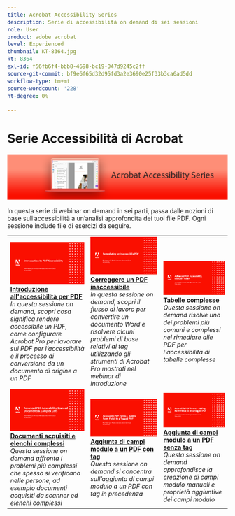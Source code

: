 ```yaml
---
title: Acrobat Accessibility Series
description: Serie di accessibilità on demand di sei sessioni
role: User
product: adobe acrobat
level: Experienced
thumbnail: KT-8364.jpg
kt: 8364
exl-id: f56fb6f4-bbb8-4698-bc19-047d9245c2ff
source-git-commit: bf9e6f65d32d95fd3a2e3690e25f33b3ca6ad5dd
workflow-type: tm+mt
source-wordcount: '228'
ht-degree: 0%

---
```


# Serie Accessibilità di Acrobat

![Immagine della serie Accessibility di Acrobat](../assets/Hero_Accessibility.png)

In questa serie di webinar on demand in sei parti, passa dalle nozioni di base sull’accessibilità a un’analisi approfondita dei tuoi file PDF. Ogni sessione include file di esercizi da seguire.

<table style="table-layout:fixed">
<tr>
  <td>
    <a href="accessibilitysession1.md">
      <img alt="Introduzione all'accessibilità per PDF" src="../assets/Accessibilitysession1_1280.png" />
    </a>
    <div>
    <a href="accessibilitysession1.md"><strong>Introduzione all'accessibilità per PDF</strong></a>
    </div>
    <em>In questa sessione on demand, scopri cosa significa rendere accessibile un PDF, come configurare Acrobat Pro per lavorare sui PDF per l’accessibilità e il processo di conversione da un documento di origine a un PDF</em>
    <br>
  </td>
  <td>
    <a href="accessibilitysession2.md">
      <img alt="Correggere un PDF inaccessibile" src="../assets/Accessibilitysession2_1280.png" />
    </a>
    <div>
    <a href="accessibilitysession2.md"><strong>Correggere un PDF inaccessibile</strong></a>
    </div>
    <em>In questa sessione on demand, scopri il flusso di lavoro per convertire un documento Word e risolvere alcuni problemi di base relativi ai tag utilizzando gli strumenti di Acrobat Pro mostrati nel webinar di introduzione</em>
    <br>
  </td>  
  <td>
    <a href="accessibilitysession3.md">
      <img alt="Tabelle complesse" src="../assets/Accessibilitysession3_1280.png" />
    </a>
    <div>
    <a href="accessibilitysession3.md"><strong>Tabelle complesse</strong></a>
    </div>
    <em>Questa sessione on demand risolve uno dei problemi più comuni e complessi nel rimediare alle PDF per l'accessibilità di tabelle complesse</em>
    <br>
  </td>
</tr>
<tr>
  <td>
    <a href="accessibilitysession4.md">
      <img alt="Documenti acquisiti e elenchi complessi" src="../assets/Accessibilitysession4_1280.png" />
    </a>
    <div>
    <a href="accessibilitysession4.md"><strong>Documenti acquisiti e elenchi complessi</strong></a>
    </div>
    <em>Questa sessione on demand affronta i problemi più complessi che spesso si verificano nelle persone, ad esempio documenti acquisiti da scanner ed elenchi complessi</em>
    <br>
  </td>
  <td>
    <a href="accessibilitysession5.md">
      <img alt="Aggiunta di campi modulo a un PDF con tag" src="../assets/Accessibilitysession5_1280.png" />
    </a>
    <div>
    <a href="accessibilitysession5.md"><strong>Aggiunta di campi modulo a un PDF con tag</strong></a>
    </div>
    <em>Questa sessione on demand si concentra sull’aggiunta di campi modulo a un PDF con tag in precedenza</em>
    <br>
  </td>  
  <td>
    <a href="accessibilitysession6.md">
      <img alt="Aggiunta di campi modulo a un PDF senza tag" src="../assets/Accessibilitysession6_1280.png" />
    </a>
    <div>
    <a href="accessibilitysession6.md"><strong>Aggiunta di campi modulo a un PDF senza tag</strong></a>
    </div>
    <em>Questa sessione on demand approfondisce la creazione di campi modulo manuali e proprietà aggiuntive dei campi modulo</em>
    <br>
  </td> 
</tr>
</table>
